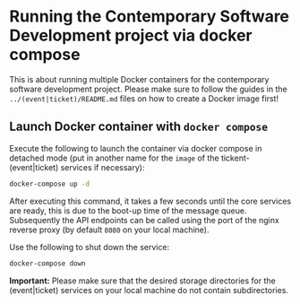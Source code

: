 # Running the Contemporary Software Development project via docker compose

This is about running multiple Docker containers for the contemporary software development project. Please make sure to follow the guides in the `../(event|ticket)/README.md` files on how to create a Docker image first!

## Launch Docker container with `docker compose`

Execute the following to launch the container via docker compose in detached mode (put in another name for the `image` of the tickent-(event|ticket) services if necessary):

```bash
docker-compose up -d
```

After executing this command, it takes a few seconds until the core services are ready, this is due to the boot-up time of the message queue. Subsequently the API endpoints can be called using the port of the nginx reverse proxy (by default `8080` on your local machine).

Use the following to shut down the service:

```bash
docker-compose down
```

**Important:** Please make sure that the desired storage directories for the (event|ticket) services on your local machine do not contain subdirectories.
